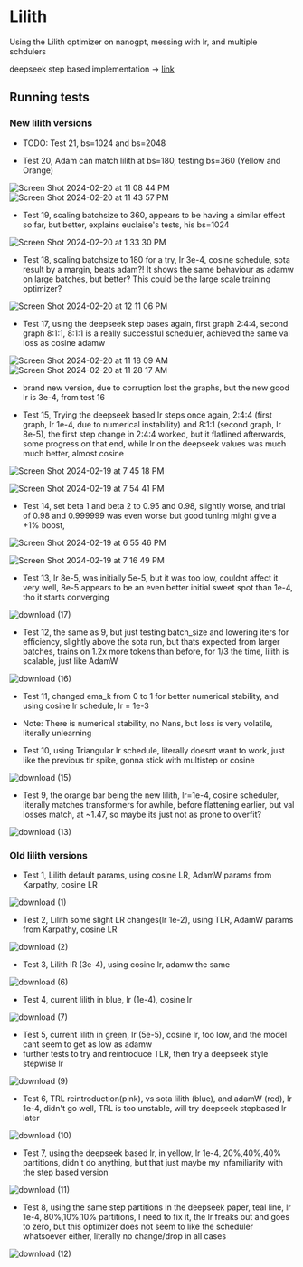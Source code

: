 # Lilith
Using the Lilith optimizer on nanogpt, messing with lr, and multiple schdulers

deepseek step based implementation -> [link](https://arxiv.org/html/2401.02954v1#:~:text=rate%20of%20the%20model%20reaches%20its%20maximum%20value%20after%202000%20warmup%20steps%2C%20and%20then%20decreases%20to%2031.6%25%20of%20the%20maximum%20value%20after%20processing%2080%25%20of%20the%20training%20tokens.%20It%20further)


## Running tests

### New lilith versions

 - TODO: Test 21, bs=1024 and bs=2048

 - Test 20, Adam can match lilith at bs=180, testing bs=360 (Yellow and Orange)

![Screen Shot 2024-02-20 at 11 08 44 PM](https://github.com/VatsaDev/Lilith/assets/71975550/d0886d4f-4d73-4004-af2f-a1da99968d4d)
![Screen Shot 2024-02-20 at 11 43 57 PM](https://github.com/VatsaDev/Lilith/assets/71975550/00b10c66-95f8-43a5-a832-cbe9600391da)

 - Test 19, scaling batchsize to 360, appears to be having a similar effect so far, but better, explains euclaise's tests, his bs=1024

![Screen Shot 2024-02-20 at 1 33 30 PM](https://github.com/VatsaDev/Lilith/assets/71975550/1423b591-3b86-49f9-a7c0-b909fcc034aa)


 - Test 18, scaling batchsize to 180 for a try, lr 3e-4, cosine schedule, sota result by a margin, beats adam?! It shows the same behaviour as adamw on large batches, but better? This could be the large scale training optimizer? 

![Screen Shot 2024-02-20 at 12 11 06 PM](https://github.com/VatsaDev/Lilith/assets/71975550/435e1205-4fe6-4adb-9f23-5f7af661bd3c)


 - Test 17, using the deepseek step bases again, first graph 2:4:4, second graph 8:1:1, 8:1:1 is a really successful scheduler, achieved the same val loss as cosine adamw

![Screen Shot 2024-02-20 at 11 18 09 AM](https://github.com/VatsaDev/Lilith/assets/71975550/0bc34e10-4786-4536-b213-324d475e8bca)
![Screen Shot 2024-02-20 at 11 28 17 AM](https://github.com/VatsaDev/Lilith/assets/71975550/799dc67e-fe4c-4977-816a-0334771a98bc)


 - brand new version, due to corruption lost the graphs, but the new good lr is 3e-4, from test 16

 - Test 15, Trying the deepseek based lr steps once again, 2:4:4 (first graph, lr 1e-4, due to numerical instability) and 8:1:1 (second graph, lr 8e-5), the first step change in 2:4:4 worked, but it flatlined afterwards, some progress on that end, while lr on the deepseek values was much much better, almost cosine

![Screen Shot 2024-02-19 at 7 45 18 PM](https://github.com/VatsaDev/Lilith/assets/71975550/79390d23-bb0f-45a1-b3c5-d4feb44a5a98)

![Screen Shot 2024-02-19 at 7 54 41 PM](https://github.com/VatsaDev/Lilith/assets/71975550/64942049-bc5f-49cf-97b5-c7da307dce2e)



 - Test 14, set beta 1 and beta 2 to 0.95 and 0.98, slightly worse, and trial of 0.98 and 0.999999 was even worse but good tuning might give a +1% boost,

![Screen Shot 2024-02-19 at 6 55 46 PM](https://github.com/VatsaDev/Lilith/assets/71975550/60af5711-d679-4792-a8af-9b9312520c36)

![Screen Shot 2024-02-19 at 7 16 49 PM](https://github.com/VatsaDev/Lilith/assets/71975550/ac37589f-6530-46fd-a4c7-3c9b12e63560)


 - Test 13, lr 8e-5, was initially 5e-5, but it was too low, couldnt affect it very well, 8e-5 appears to be an even better initial sweet spot than 1e-4, tho it starts converging

![download (17)](https://github.com/VatsaDev/Lilith/assets/71975550/f1887d4e-4e06-48ba-a263-3fc94a9cfdfc)

 - Test 12, the same as 9, but just testing batch_size and lowering iters for efficiency, slightly above the sota run, but thats expected from larger batches, trains on 1.2x more tokens than before, for 1/3 the time, lilith is scalable, just like AdamW

![download (16)](https://github.com/VatsaDev/Lilith/assets/71975550/da6afddb-761e-4254-8678-3e713d2df1d1)


 - Test 11, changed ema_k from 0 to 1 for better numerical stability, and using cosine lr schedule, lr = 1e-3
 - Note: There is numerical stability, no Nans, but loss is very volatile, literally unlearning

 - Test 10, using Triangular lr schedule, literally doesnt want to work, just like the previous tlr spike, gonna stick with multistep or cosine

 ![download (15)](https://github.com/VatsaDev/Lilith/assets/71975550/d1d1f324-a305-4106-80fa-d7a25d587baf)

 - Test 9, the orange bar being the new lilith, lr=1e-4, cosine scheduler, literally matches transformers for awhile, before flattening earlier, but val losses match, at ~1.47, so maybe its just not as prone to overfit?

![download (13)](https://github.com/VatsaDev/Lilith/assets/71975550/5dd47950-cba5-4003-a208-21dd7c17253d)


### Old lilith versions
 - Test 1, Lilith default params, using cosine LR, AdamW params from Karpathy, cosine LR

![download (1)](https://github.com/VatsaDev/Lilith/assets/71975550/42033ba7-e5a5-4e41-a7a2-e6c0a3e0514f)

 - Test 2, Lilith some slight LR changes(lr 1e-2), using TLR, AdamW params from Karpathy, cosine LR

![download (2)](https://github.com/VatsaDev/Lilith/assets/71975550/b6102282-a299-41f9-97f5-e0fedafd0e0f)

 - Test 3, Lilith lR (3e-4), using cosine lr, adamw the same

![download (6)](https://github.com/VatsaDev/Lilith/assets/71975550/96f0942b-7118-40c6-9ca5-3a08ceab4f24)

- Test 4, current lilith in blue, lr (1e-4), cosine lr
  
![download (7)](https://github.com/VatsaDev/Lilith/assets/71975550/13da4412-2ec9-43e0-83ab-f93a26fa9816)

- Test 5, current lilith in green, lr (5e-5), cosine lr, too low, and the model cant seem to get as low as adamw
- further tests to try and reintroduce TLR, then try a deepseek style stepwise lr

![download (9)](https://github.com/VatsaDev/Lilith/assets/71975550/792014f8-f327-47af-84be-a57b22ed3b1b)

- Test 6, TRL reintroduction(pink), vs sota lilith (blue), and adamW (red), lr 1e-4, didn't go well, TRL is too unstable, will try deepseek stepbased lr later

![download (10)](https://github.com/VatsaDev/Lilith/assets/71975550/657ef261-6175-4abb-a89f-99012e2ee09d)

- Test 7, using the deepseek based lr, in yellow, lr 1e-4, 20%,40%,40% partitions, didn't do anything, but that just maybe my infamiliarity with the step based version

![download (11)](https://github.com/VatsaDev/Lilith/assets/71975550/35a5a7e8-213e-49a1-953d-46c00f62cc29)

- Test 8, using the same step partitions in the deepseek paper, teal line, lr 1e-4, 80%,10%,10% partitions, I need to fix it, the lr freaks out and goes to zero, but this optimizer does not seem to like the scheduler whatsoever either, literally no change/drop in all cases

![download (12)](https://github.com/VatsaDev/Lilith/assets/71975550/14a995df-a2ec-4204-a8bd-871d6dc026ed)


